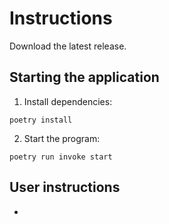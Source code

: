# Instructions

Download the latest release.

## Starting the application

1. Install dependencies:
```
poetry install
``` 
2. Start the program:
```
poetry run invoke start
```

## User instructions

-
